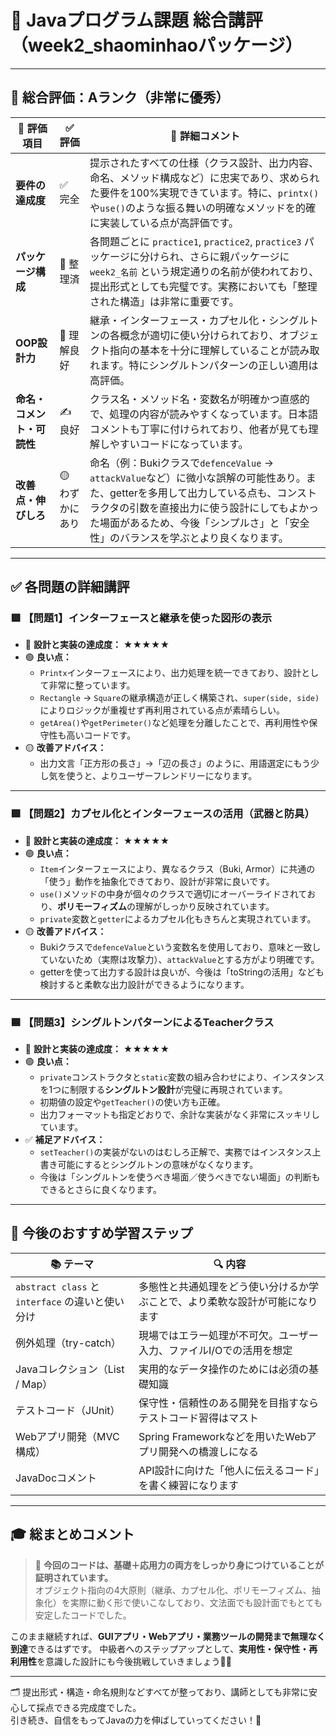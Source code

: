 
# 🌟 Javaプログラム課題 総合講評（week2_shaominhaoパッケージ）

---

## 🧾 総合評価：**Aランク（非常に優秀）**

| 📌 評価項目 | ✅ 評価 | 💬 詳細コメント |
|-------------|---------|----------------|
| **要件の達成度** | ✅ 完全 | 提示されたすべての仕様（クラス設計、出力内容、命名、メソッド構成など）に忠実であり、求められた要件を100%実現できています。特に、`printx()`や`use()`のような振る舞いの明確なメソッドを的確に実装している点が高評価です。 |
| **パッケージ構成** | 📂 整理済 | 各問題ごとに `practice1`, `practice2`, `practice3` パッケージに分けられ、さらに親パッケージに `week2_名前` という規定通りの名前が使われており、提出形式としても完璧です。実務においても「整理された構造」は非常に重要です。 |
| **OOP設計力** | 🧠 理解良好 | 継承・インターフェース・カプセル化・シングルトンの各概念が適切に使い分けられており、オブジェクト指向の基本を十分に理解していることが読み取れます。特にシングルトンパターンの正しい適用は高評価。 |
| **命名・コメント・可読性** | ✍️ 良好 | クラス名・メソッド名・変数名が明確かつ直感的で、処理の内容が読みやすくなっています。日本語コメントも丁寧に付けられており、他者が見ても理解しやすいコードになっています。 |
| **改善点・伸びしろ** | 🟡 わずかにあり | 命名（例：Bukiクラスで`defenceValue` → `attackValue`など）に微小な誤解の可能性あり。また、getterを多用して出力している点も、コンストラクタの引数を直接出力に使う設計にしてもよかった場面があるため、今後「シンプルさ」と「安全性」のバランスを学ぶとより良くなります。|

---

## ✅ 各問題の詳細講評

### 🟥 【問題1】インターフェースと継承を使った図形の表示

- 🎯 **設計と実装の達成度：** ★★★★★
- 🟢 **良い点：**
  - `Printx`インターフェースにより、出力処理を統一できており、設計として非常に整っています。
  - `Rectangle` → `Square`の継承構造が正しく構築され、`super(side, side)`によりロジックが重複せず再利用されている点が素晴らしい。
  - `getArea()`や`getPerimeter()`など処理を分離したことで、再利用性や保守性も高いコードです。
- 🟡 **改善アドバイス：**
  - 出力文言「正方形の長さ」→「辺の長さ」のように、用語選定にもう少し気を使うと、よりユーザーフレンドリーになります。

---

### 🟩 【問題2】カプセル化とインターフェースの活用（武器と防具）

- 🎯 **設計と実装の達成度：** ★★★★★
- 🟢 **良い点：**
  - `Item`インターフェースにより、異なるクラス（Buki, Armor）に共通の「使う」動作を抽象化できており、設計が非常に良いです。
  - `use()`メソッドの中身が個々のクラスで適切にオーバーライドされており、**ポリモーフィズム**の理解がしっかり反映されています。
  - `private`変数と`getter`によるカプセル化もきちんと実現されています。
- 🟡 **改善アドバイス：**
  - Bukiクラスで`defenceValue`という変数名を使用しており、意味と一致していないため（実際は攻撃力）、`attackValue`とする方がより明確です。
  - getterを使って出力する設計は良いが、今後は「toStringの活用」なども検討すると柔軟な出力設計ができるようになります。

---

### 🟦 【問題3】シングルトンパターンによるTeacherクラス

- 🎯 **設計と実装の達成度：** ★★★★★
- 🟢 **良い点：**
  - `private`コンストラクタと`static`変数の組み合わせにより、インスタンスを1つに制限する**シングルトン設計**が完璧に再現されています。
  - 初期値の設定や`getTeacher()`の使い方も正確。
  - 出力フォーマットも指定どおりで、余計な実装がなく非常にスッキリしています。
- ✅ **補足アドバイス：**
  - `setTeacher()`の実装がないのはむしろ正解で、実務ではインスタンス上書き可能にするとシングルトンの意味がなくなります。
  - 今後は「シングルトンを使うべき場面／使うべきでない場面」の判断もできるとさらに良くなります。

---

## 🚀 今後のおすすめ学習ステップ

| 📚 テーマ | 🔍 内容 |
|----------|----------|
| `abstract class` と `interface` の違いと使い分け | 多態性と共通処理をどう使い分けるか学ぶことで、より柔軟な設計が可能になります |
| 例外処理（try-catch） | 現場ではエラー処理が不可欠。ユーザー入力、ファイルI/Oでの活用を想定 |
| Javaコレクション（List / Map） | 実用的なデータ操作のためには必須の基礎知識 |
| テストコード（JUnit） | 保守性・信頼性のある開発を目指すならテストコード習得はマスト |
| Webアプリ開発（MVC構成） | Spring Frameworkなどを用いたWebアプリ開発への橋渡しになる |
| JavaDocコメント | API設計に向けた「他人に伝えるコード」を書く練習になります |

---

## 🎓 総まとめコメント

> 💬 **今回のコードは、基礎＋応用力の両方をしっかり身につけていることが証明されています。**  
> オブジェクト指向の4大原則（継承、カプセル化、ポリモーフィズム、抽象化）を実際に動く形で使いこなしており、文法面でも設計面でもとても安定したコードでした。  

このまま継続すれば、**GUIアプリ・Webアプリ・業務ツールの開発まで無理なく到達**できるはずです。
中級者へのステップアップとして、**実用性・保守性・再利用性**を意識した設計にも今後挑戦していきましょう💪✨

---

🗂️ 提出形式・構造・命名規則などすべてが整っており、講師としても非常に安心して採点できる完成度でした。  
引き続き、自信をもってJavaの力を伸ばしていってください！🚀
